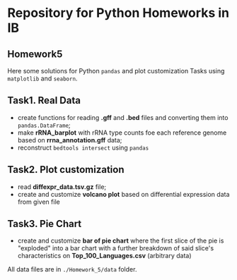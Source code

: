 # Repository for Python Homeworks in IB
## Homework5

Here some solutions for Python `pandas` and plot customization Tasks using `matplotlib` and `seaborn`. 

## Task1. Real Data

- create functions for reading **.gff** and **.bed** files and converting them into `pandas.DataFrame`;
- make **rRNA_barplot** with rRNA type counts foe each reference genome based on **rrna_annotation.gff** data;
- reconstruct `bedtools intersect` using `pandas`

## Task2. Plot customization

- read **diffexpr_data.tsv.gz** file;
- create and customize **volcano plot** based on differential expression data from given file

## Task3. Pie Chart

- create and customize **bar of pie chart** where the first slice of the pie is "exploded" into a bar chart with a further breakdown of said slice's characteristics on **Top_100_Languages.csv** (arbitrary data)

All data files are in `./Homework_5/data` folder.
